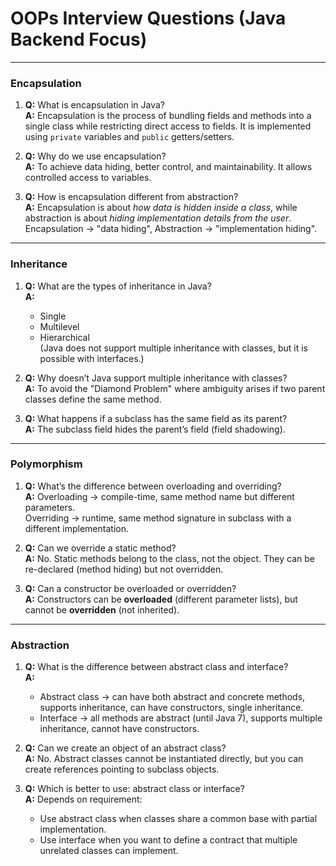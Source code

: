# OOPs Interview Questions (Java Backend Focus)

---

### Encapsulation
1. **Q:** What is encapsulation in Java?  
   **A:** Encapsulation is the process of bundling fields and methods into a single class while restricting direct access to fields. It is implemented using `private` variables and `public` getters/setters.

2. **Q:** Why do we use encapsulation?  
   **A:** To achieve data hiding, better control, and maintainability. It allows controlled access to variables.

3. **Q:** How is encapsulation different from abstraction?  
   **A:** Encapsulation is about *how data is hidden inside a class*, while abstraction is about *hiding implementation details from the user*. Encapsulation → "data hiding", Abstraction → "implementation hiding".

---

### Inheritance
1. **Q:** What are the types of inheritance in Java?  
   **A:**
    - Single
    - Multilevel
    - Hierarchical  
      (Java does not support multiple inheritance with classes, but it is possible with interfaces.)

2. **Q:** Why doesn’t Java support multiple inheritance with classes?  
   **A:** To avoid the "Diamond Problem" where ambiguity arises if two parent classes define the same method.

3. **Q:** What happens if a subclass has the same field as its parent?  
   **A:** The subclass field hides the parent’s field (field shadowing).

---

### Polymorphism
1. **Q:** What’s the difference between overloading and overriding?  
   **A:** Overloading → compile-time, same method name but different parameters.  
   Overriding → runtime, same method signature in subclass with a different implementation.

2. **Q:** Can we override a static method?  
   **A:** No. Static methods belong to the class, not the object. They can be re-declared (method hiding) but not overridden.

3. **Q:** Can a constructor be overloaded or overridden?  
   **A:** Constructors can be **overloaded** (different parameter lists), but cannot be **overridden** (not inherited).

---

### Abstraction
1. **Q:** What is the difference between abstract class and interface?  
   **A:**
    - Abstract class → can have both abstract and concrete methods, supports inheritance, can have constructors, single inheritance.
    - Interface → all methods are abstract (until Java 7), supports multiple inheritance, cannot have constructors.

2. **Q:** Can we create an object of an abstract class?  
   **A:** No. Abstract classes cannot be instantiated directly, but you can create references pointing to subclass objects.

3. **Q:** Which is better to use: abstract class or interface?  
   **A:** Depends on requirement:
    - Use abstract class when classes share a common base with partial implementation.
    - Use interface when you want to define a contract that multiple unrelated classes can implement.
